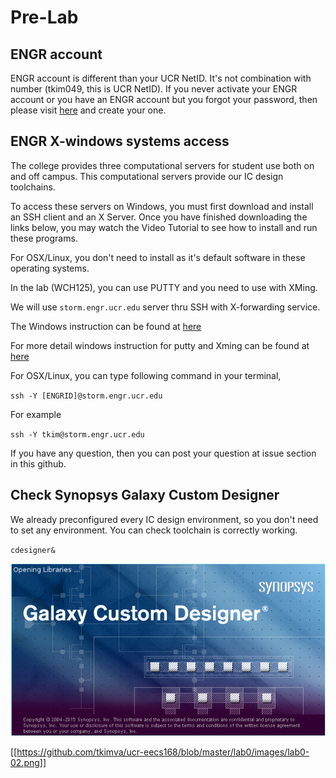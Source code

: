 # Pre-Lab

## ENGR account


ENGR account is different than your UCR NetID. It's not combination with number (tkim049, this is UCR NetID). If you never activate your ENGR account or you have an ENGR account but you forgot your password, then please visit [here](https://www.engr.ucr.edu/secured/systems/login.php) and create your one.


## ENGR X-windows systems access

The college provides three computational servers for student use both on and off campus. This computational servers provide our IC design toolchains.

To access these servers on Windows, you must first download and install an SSH client and an X Server.  Once you have finished downloading the links below, you may watch the Video Tutorial to see how to install and run these programs.

For OSX/Linux, you don't need to install as it's default software in these operating systems.

In the lab (WCH125), you can use PUTTY and you need to use with XMing.

We will use `storm.engr.ucr.edu` server thru SSH with X-forwarding service.

The Windows instruction can be found at [ here ](http://systems.engr.ucr.edu/tutorials/computational.html)

For more detail windows instruction for putty and Xming can be found at [ here ](http://www.geo.mtu.edu/geoschem/docs/putty_install.html)

For OSX/Linux, you can type following command in your terminal,

`ssh -Y [ENGRID]@storm.engr.ucr.edu`

For example

`ssh -Y tkim@storm.engr.ucr.edu`

If you have any question, then you can post your question at issue section in this github.

## Check Synopsys Galaxy Custom Designer

We already preconfigured every IC design environment, so you don't need to set any environment. You can check toolchain is correctly working.

`cdesigner&`

![Synopsys](lab0/images/lab0-01.png)

[[https://github.com/tkimva/ucr-eecs168/blob/master/lab0/images/lab0-02.png]]
